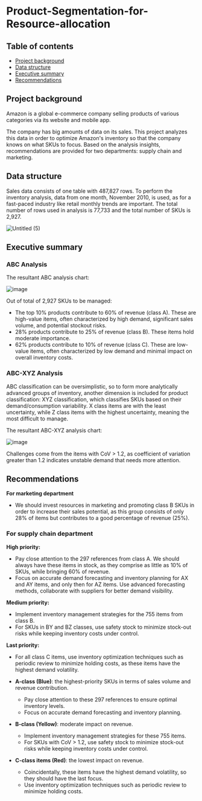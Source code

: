 # Product-Segmentation-for-Resource-allocation
## Table of contents
* [Project background](https://github.com/Azidalus/Product-Segmentation-for-Resource-allocation#Project-background)
* [Data structure](https://github.com/Azidalus/Product-Segmentation-for-Resource-allocation#Data-structure)
* [Executive summary](https://github.com/Azidalus/Product-Segmentation-for-Resource-allocation#Executive-summary)
* [Recommendations](https://github.com/Azidalus/Product-Segmentation-for-Resource-allocation#Recommendations)

## Project background
Amazon is a global e-commerce company selling products of various categories via its website and mobile app. 

The company has big amounts of data on its sales. This project analyzes this data in order to optimize Amazon's inventory so that the company knows on what SKUs to focus. Based on the analysis insights, recommendations are provided for two departments: supply chain and marketing.

## Data structure
Sales data consists of one table with 487,827 rows. To perform the inventory analysis, data from one month, November 2010, is used, as for a fast-paced industry like retail monthly trends are important. The total number of rows used in analysis is 77,733 and the total number of SKUs is 2,927.

![Untitled (5)](https://github.com/user-attachments/assets/fd53b4e3-3454-4737-9a07-e4925063e56d)

## Executive summary

### ABC Analysis
The resultant ABC analysis chart: 

![image](https://github.com/user-attachments/assets/129a0efc-22af-4950-93c0-c7fed8ad4bae)

Out of total of 2,927 SKUs to be managed:
- The top 10% products contribute to 60% of revenue (class A). These are high-value items, often characterized by high demand, significant sales volume, and potential stockout risks.
- 28% products contribute to 25% of revenue (class B). These items hold moderate importance.
- 62% products contribute to 10% of revenue (class C). These are low-value items, often characterized by low demand and minimal impact on overall inventory costs.

### ABC-XYZ Analysis
ABC classification can be oversimplistic, so to form more analytically advanced groups of inventory, another dimension is included for product classification: XYZ classification, which classifies SKUs based on their demand/consumption variability. X class items are with the least uncertainty, while Z class items with the highest uncertainty, meaning the most difficult to manage.

The resultant ABC-XYZ analysis chart:

![image](https://github.com/user-attachments/assets/1d3ea98d-cddc-49c5-88e6-debe501d1439)

Challenges come from the items with CoV > 1.2, as coefficient of variation greater than 1.2 indicates unstable demand that needs more attention.

## Recommendations
**For marketing department**
- We should invest resources in marketing and promoting class B SKUs in order to increase their sales potential, as this group consists of only 28% of items but contributes to a good percentage of revenue (25%).

### For supply chain department
**High priority:**
- Pay close attention to the 297 references from class A. We should always have these items in stock, as they comprise as little as 10% of SKUs, while bringing 60% of revenue.
- Focus on accurate demand forecasting and inventory planning for AX and AY items, and only then for AZ items. Use advanced forecasting methods, collaborate with suppliers for better demand visibility.

**Medium priority:**
- Implement inventory management strategies for the 755 items from class B.
- For SKUs in BY and BZ classes, use safety stock to minimize stock-out risks while keeping inventory costs under control.
    
**Last priority:**
- For all class C items, use inventory optimization techniques such as periodic review to minimize holding costs, as these items have the highest demand volatility.

- **A-class (Blue)**: the highest-priority SKUs in terms of sales volume and revenue contribution.
  - Pay close attention to these 297 references to ensure optimal inventory levels.
  - Focus on accurate demand forecasting and inventory planning.
- **B-class (Yellow)**: moderate impact on revenue.
  - Implement inventory management strategies for these 755 items.
  - For SKUs with CoV > 1.2, use safety stock to minimize stock-out risks while keeping inventory costs under control.
- **C-class items (Red)**: the lowest impact on revenue.
  - Coincidentally, these items have the highest demand volatility, so they should have the last focus.
  - Use inventory optimization techniques such as periodic review to minimize holding costs.
